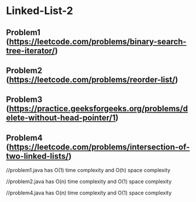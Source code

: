 # Linked-List-2

## Problem1 (https://leetcode.com/problems/binary-search-tree-iterator/)

## Problem2 (https://leetcode.com/problems/reorder-list/)

## Problem3 (https://practice.geeksforgeeks.org/problems/delete-without-head-pointer/1)

## Problem4  (https://leetcode.com/problems/intersection-of-two-linked-lists/)


//problem1.java has O(1) time complexity and O(h) space complexity

//problem2.java has O(n) time complexity and O(1) space complexity



//problem4.java has O(n) time complexity and O(1) space complexity